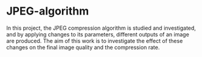 # JPEG-algorithm
In this project, the JPEG compression algorithm is studied and investigated, and by applying changes to its parameters, different outputs of an image are produced. The aim of this work is to investigate the effect of these changes on the final image quality and the compression rate.
